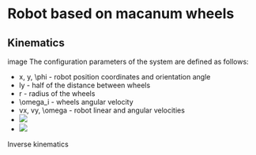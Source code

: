 # Robot based on macanum wheels
## Kinematics
image
The configuration parameters of the system are defined as follows:
- x, y, \phi - robot position coordinates and orientation angle
- ly - half of the distance between wheels
- r - radius of the wheels
- \omega_i - wheels angular velocity
- vx, vy, \omega - robot linear and angular velocities
- <img src="http://latex.codecogs.com/svg.latex?l=sqrt(l_x^2+l_y^2)">
- <img src="http://latex.codecogs.com/svg.latex?\alpha_12=+-atan(l_x/l_y); \alpha_34=+-\pi-+atan(l_x/l_y)">

Inverse kinematics
